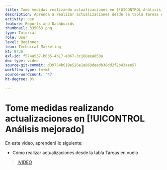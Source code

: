 ```yaml
---
title: Tome medidas realizando actualizaciones en [!UICONTROL Análisis mejorado]
description: Aprenda a realizar actualizaciones desde la tabla Tareas en vuelo de Workfront.
activity: use
feature: Reports and Dashboards
thumbnail: 335053.png
type: Tutorial
role: User
level: Beginner
team: Technical Marketing
kt: 8736
exl-id: f574a537-b635-4b17-a067-3c168eea850a
doc-type: video
source-git-commit: d39754b619e526e1a869deedb38dd2f2b43aee57
workflow-type: tm+mt
source-wordcount: '47'
ht-degree: 0%

---
```


# Tome medidas realizando actualizaciones en [!UICONTROL Análisis mejorado]

En este vídeo, aprenderá lo siguiente:

* Cómo realizar actualizaciones desde la tabla Tareas en vuelo

>[!VIDEO](https://video.tv.adobe.com/v/335053/?quality=12)
